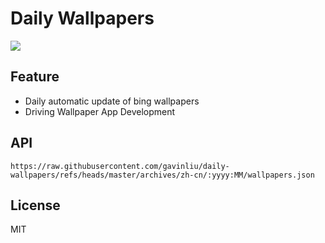 # Daily Wallpapers
  
![](https://www.bing.com/th?id=OHR.DragonEndeavour_ZH-CN8160066040_UHD.jpg)

## Feature

- Daily automatic update of bing wallpapers
- Driving Wallpaper App Development

## API

```
https://raw.githubusercontent.com/gavinliu/daily-wallpapers/refs/heads/master/archives/zh-cn/:yyyy:MM/wallpapers.json
```

## License

MIT
  